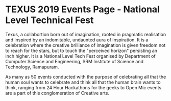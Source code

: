 # TEXUS 2019 Events Page - National Level Technical Fest 

Texus, a collabortion born out of imagination, rooted in pragmatic realisation and inspired by an indomitable, undaunted aura of inspiration. It is a celebration where the creative brilliance of imagination is given freedom not to reach for the stars, but to touch the "perceived horizon" persisting an inch higher. It is a National Level Tech Fest organised by Department of Computer Science and Engineering, SRM Institute of Science and Technology, Ramapuram.

As many as 50 events conducted with the purpose of celebrating all that the human soul wants to celebrate and think all that the human brain wants to think, ranging from 24 Hour Hackathons for the geeks to Open Mic events are a part of this conglomeration of Creative arts. 
